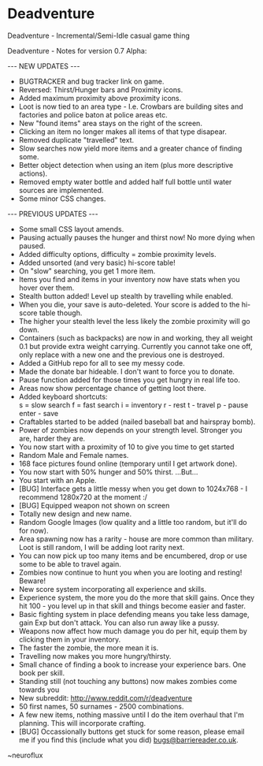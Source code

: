# Deadventure
Deadventure - Incremental/Semi-Idle casual game thing

Deadventure - Notes for version 0.7 Alpha:

--- NEW UPDATES ---

  * BUGTRACKER and bug tracker link on game.
  * Reversed: Thirst/Hunger bars and Proximity icons.
  * Added maximum proximity above proximity icons.
  * Loot is now tied to an area type - I.e. Crowbars are building sites and factories and police baton at police areas etc.
  * New "found items" area stays on the right of the screen.
  * Clicking an item no longer makes all items of that type disapear.
  * Removed duplicate "travelled" text.
  * Slow searches now yield more items and a greater chance of finding some.
  * Better object detection when using an item (plus more descriptive actions).
  * Removed empty water bottle and added half full bottle until water sources are implemented.
  * Some minor CSS changes.
  
--- PREVIOUS UPDATES ---

  * Some small CSS layout amends.
  * Pausing actually pauses the hunger and thirst now! No more dying when paused.
  * Added difficulty options, difficulty = zombie proximity levels.
  * Added unsorted (and very basic) hi-score table!
  * On "slow" searching, you get 1 more item.
  * Items you find and items in your inventory now have stats when you hover over them.
  * Stealth button added! Level up stealth by travelling while enabled.
  * When you die, your save is auto-deleted. Your score is added to the hi-score table though.
  * The higher your stealth level the less likely the zombie proximity will go down.
  * Containers (such as backpacks) are now in and working, they all weight 0.1 but provide extra weight carrying. Currently you cannot take one off, only replace with a new one and the previous one is destroyed.
  * Added a GitHub repo for all to see my messy code.
  * Made the donate bar hideable. I don't want to force you to donate.
  * Pause function added for those times you get hungry in real life too.
  * Areas now show percentage chance of getting loot there.
  * Added keyboard shortcuts:   
       s = slow search
	   f = fast search
	   i = inventory
	   r - rest
	   t - travel
	   p - pause
	   enter - save
  * Craftables started to be added (nailed baseball bat and hairspray bomb).
  * Power of zombies now depends on your strength level. Stronger you are, harder they are.
  * You now start with a proximity of 10 to give you time to get started
  * Random Male and Female names.
  * 168 face pictures found online (temporary until I get artwork done).
  * You now start with 50% hunger and 50% thirst.
  ...But...
  * You start with an Apple.
  * [BUG] Interface gets a little messy when you get down to 1024x768 - I recommend 1280x720 at the moment :/
  * [BUG] Equipped weapon not shown on screen  
  * Totally new design and new name.
  * Random Google Images (low quality and a little too random, but it'll do for now).
  * Area spawning now has a rarity - house are more common than military. Loot is still random, I will be adding loot rarity next.
  * You can now pick up too many items and be encumbered, drop or use some to be able to travel again.
  * Zombies now continue to hunt you when you are looting and resting! Beware!
  * New score system incorporating all experience and skills.
  * Experience system, the more you do the more that skill gains. Once they hit 100 - you level up in that skill and things become easier and faster.
  * Basic fighting system in place defending means you take less damage, gain Exp but don't attack. You can also run away like a pussy.
  * Weapons now affect how much damage you do per hit, equip them by clicking them in your inventory.
  * The faster the zombie, the more mean it is.
  * Travelling now makes you more hungry/thirsty.
  * Small chance of finding a book to increase your experience bars. One book per skill.
  * Standing still (not touching any buttons) now makes zombies come towards you
  * New subreddit: http://www.reddit.com/r/deadventure
  * 50 first names, 50 surnames - 2500 combinations.
  * A few new items, nothing massive until I do the item overhaul that I'm planning. This will incorporate crafting.
  * [BUG] Occassionally buttons get stuck for some reason, please email me if you find this (include what you did) bugs@barriereader.co.uk.

~neuroflux
